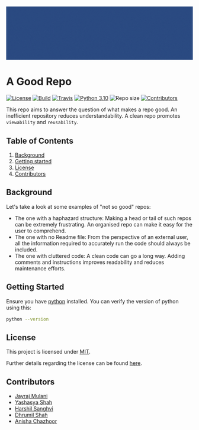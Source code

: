 ![Intro page](./images/Repository_gif2.gif)



# A Good Repo

[![License](https://img.shields.io/github/license/jayrajmulani/group2-se-hw1)](https://github.com/jayrajmulani/group2-se-hw1/blob/main/LICENSE)
[![Build](https://github.com/jayrajmulani/group2-se-hw1/actions/workflows/python-auto-test.yml/badge.svg)](https://github.com/jayrajmulani/group2-se-hw1/actions/workflows/python-auto-test.yml)
[![Travis](https://app.travis-ci.com/jayrajmulani/group2-se-hw1.svg?branch=master)](https://app.travis-ci.com/github/jayrajmulani/group2-se-hw1/pull_requests)
[![Python 3.10](https://img.shields.io/badge/python-3.10-blue.svg)](https://www.python.org/downloads/release/python-3100/)
![Repo size](https://img.shields.io/github/repo-size/jayrajmulani/group2-se-hw1)
[![Contributors](https://img.shields.io/github/contributors/jayrajmulani/group2-se-hw1.svg)](https://github.com/jayrajmulani/group2-se-hw1/graphs/contributors)



This repo aims to answer the question of what makes a repo good. An inefficient repository reduces understandability. A clean repo promotes `viewability` and `reusability`.

## Table of Contents

1. [Background](#background)
2. [Getting started](#getting-started)
3. [License](#license)
4. [Contributors](#contributors)


## Background
Let's take a look at some examples of "not so good" repos:

- The one with a haphazard structure: Making a head or tail of such repos can be extremely frustrating. An organised repo can make it easy for the user to comprehend.
- The one with no Readme file: From the perspective of an external user, all the information required to accurately run the code should always be included.
- The one with cluttered code: A clean code can go a long way. Adding comments and instructions improves readability and reduces maintenance efforts.

## Getting Started

Ensure you have [python](https://www.python.org/downloads/) installed.
You can verify the version of python using this: 

```bash
python --version
```

## License

This project is licensed under [MIT](https://mit-license.org/).

Further details regarding the license can be found [here](https://github.com/jayrajmulani/group2-se-hw1/blob/main/LICENSE).

## Contributors

- [Jayraj Mulani](https://github.com/jayrajmulani)
- [Yashasya Shah](https://github.com/Yashasya)
- [Harshil Sanghvi](https://github.com/Harshil47)
- [Dhrumil Shah](https://github.com/Dhrumil0310)
- [Anisha Chazhoor](https://github.com/anishasc99)



